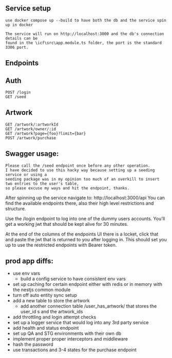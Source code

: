 ## Service setup


    use docker compose up --build to have both the db and the service spin up in docker

    The service will run on http://localhost:3000 and the db's connection details can be 
    found in the \icf\src\app.module.ts folder, the port is the standard 3306 port.

## Endpoints

## Auth

    POST /login
    GET /seed

## Artwork

    GET /artwork/:artworkId
    GET /artwork/owner/:id
    GET /artwork?page={foo}?limit={bar}
    POST /artwork/purchase

## Swagger usage:

    Please call the /seed endpoint once before any other operation.
    I have decided to use this hacky way because setting up a seeding service or using a 
    seeding package was in my opinion too much of an overkill to insert two entries to the user's table, 
    so please excuse my ways and hit the endpoint, thanks.

After spinning up the service navigate to: http://localhost:3000/api
You can find the available endpoints there, also their high level restrictions and structure.

Use the /login endpoint to log into one of the dummy users accounts.
You'll get a working jwt that should be kept alive for 30 minutes.

At the end of the columns of the endpoints UI there is a locket, click that and paste the jwt that is returned to you after logging in.
This should set you up to use the restricted endpoints with Bearer token.

## prod app diffs:

- use env vars
  - build a config service to have consistent env vars
- set up caching for certain endpoint either with redis or in memory with the nestjs common module
- turn off auto entity sync setup
- add a new table to store the artwork
  - add another connection table /user_has_artwork/ that stores the user_id s and the artwork_ids
- add throttling and login attempt checks
- set up a logger service that would log into any 3rd party service
- add health and status endpoint
- set up QA and STG environments with their own db
- implement proper proper interceptors and middleware
- hash the password
- use transactions and 3-4 states for the purchase endpoint
